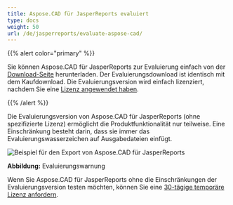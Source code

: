 ```yaml
---
title: Aspose.CAD für JasperReports evaluiert
type: docs
weight: 50
url: /de/jasperreports/evaluate-aspose-cad/
---
```


{{% alert color="primary" %}}

Sie können Aspose.CAD für JasperReports zur Evaluierung einfach von der [Download-Seite](https://downloads.aspose.com/cad/jasperreports) herunterladen. Der Evaluierungsdownload ist identisch mit dem Kaufdownload. Die Evaluierungsversion wird einfach lizenziert, nachdem Sie eine [Lizenz angewendet haben](/cad/jasperreports/licensing/).

{{% /alert %}}

Die Evaluierungsversion von Aspose.CAD für JasperReports (ohne spezifizierte Lizenz) ermöglicht die Produktfunktionalität nur teilweise. Eine Einschränkung besteht darin, dass sie immer das Evaluierungswasserzeichen auf Ausgabedateien einfügt.

![Beispiel für den Export von Aspose.CAD für JasperReports](/_assets/AreaChartReport.jpg)

**Abbildung:** Evaluierungswarnung

Wenn Sie Aspose.CAD für JasperReports ohne die Einschränkungen der Evaluierungsversion testen möchten, können Sie eine [30-tägige temporäre Lizenz anfordern](https://purchase.aspose.com/temporary-license).
